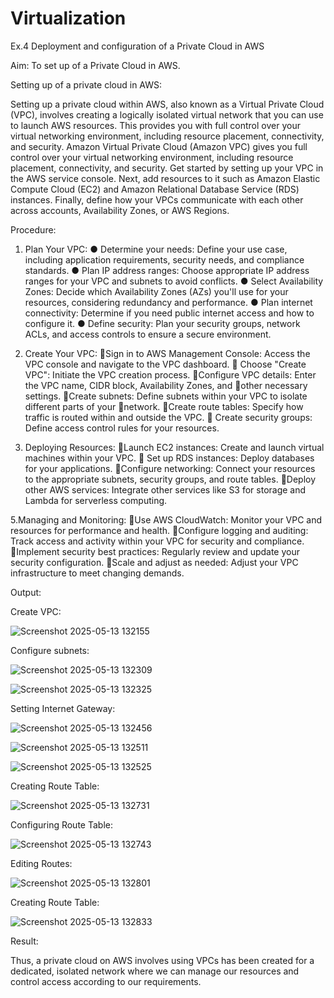 # Virtualization
Ex.4 Deployment and configuration of a Private Cloud  in AWS

Aim:
To set up of a Private Cloud  in AWS.

Setting up of a private cloud in AWS:

Setting up a private cloud within AWS, also known as a Virtual Private Cloud (VPC),
involves creating a logically isolated virtual network that you can use to launch AWS
resources. This provides you with full control over your virtual networking environment,
including resource placement, connectivity, and security.
Amazon Virtual Private Cloud (Amazon VPC) gives you full control over your virtual
networking environment, including resource placement, connectivity, and security. Get
started by setting up your VPC in the AWS service console. Next, add resources to it such as
Amazon Elastic Compute Cloud (EC2) and Amazon Relational Database Service (RDS)
instances. Finally, define how your VPCs communicate with each other across accounts,
Availability Zones, or AWS Regions.

Procedure:
1. Plan Your VPC:
● Determine your needs:
Define your use case, including application requirements, security needs, and
compliance standards.
● Plan IP address ranges:
Choose appropriate IP address ranges for your VPC and subnets to avoid conflicts.
● Select Availability Zones:
Decide which Availability Zones (AZs) you'll use for your resources, considering
redundancy and performance.
● Plan internet connectivity:
Determine if you need public internet access and how to configure it.
● Define security:
Plan your security groups, network ACLs, and access controls to ensure a secure
environment.

3. Create Your VPC:
Sign in to AWS Management Console: Access the VPC console and navigate to the VPC dashboard.
 Choose "Create VPC": Initiate the VPC creation process.
Configure VPC details: Enter the VPC name, CIDR block, Availability Zones, and
other necessary settings.
Create subnets: Define subnets within your VPC to isolate different parts of your
network.
Create route tables: Specify how traffic is routed within and outside the VPC.
 Create security groups: Define access control rules for your resources.

4. Deploying Resources:
Launch EC2 instances: Create and launch virtual machines within your VPC.
 Set up RDS instances: Deploy databases for your applications.
Configure networking: Connect your resources to the appropriate subnets, security
groups, and route tables.
Deploy other AWS services: Integrate other services like S3 for storage and Lambda for serverless computing.

5.Managing and Monitoring:
Use AWS CloudWatch: Monitor your VPC and resources for performance and
health.
Configure logging and auditing: Track access and activity within your VPC for
security and compliance.
Implement security best practices: Regularly review and update your security
configuration.
Scale and adjust as needed: Adjust your VPC infrastructure to meet changing
demands.

Output:

Create VPC:

![Screenshot 2025-05-13 132155](https://github.com/user-attachments/assets/a97fd5ad-b36b-46c0-a049-25e9e9b9ade5)

Configure subnets:

![Screenshot 2025-05-13 132309](https://github.com/user-attachments/assets/e418b198-4f05-4d26-8072-529dce5d904a)

![Screenshot 2025-05-13 132325](https://github.com/user-attachments/assets/77255511-c7b8-490e-a288-148e39f13e13)

Setting Internet Gateway:

![Screenshot 2025-05-13 132456](https://github.com/user-attachments/assets/a68bd286-8101-4b4c-aef7-5d2be2c40ec2)

![Screenshot 2025-05-13 132511](https://github.com/user-attachments/assets/74252b1a-add0-47c1-b482-185e0ee263ba)

![Screenshot 2025-05-13 132525](https://github.com/user-attachments/assets/2be72b29-321a-498d-9994-856aa199e7c2)

Creating Route Table:

![Screenshot 2025-05-13 132731](https://github.com/user-attachments/assets/ed8136ca-ff43-4627-9582-bb9a2c470a54)

Configuring Route Table:

![Screenshot 2025-05-13 132743](https://github.com/user-attachments/assets/ee51f140-2bb4-4cfe-8d01-2ed65c6a4f2c)

Editing Routes:

![Screenshot 2025-05-13 132801](https://github.com/user-attachments/assets/99d77a5f-95b7-4f70-889a-2795c53c8b0a)

Creating Route Table:

![Screenshot 2025-05-13 132833](https://github.com/user-attachments/assets/bc81ab2e-3f62-4d72-b038-cbd939745206)

Result:

Thus, a private cloud on AWS involves using VPCs has been created for  a dedicated, isolated network where we can manage our resources and control access according to our requirements.

